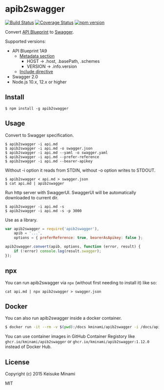 # apib2swagger

[![Build Status](https://travis-ci.org/kminami/apib2swagger.svg?branch=master)](https://travis-ci.org/kminami/apib2swagger)
[![Coverage Status](https://coveralls.io/repos/github/kminami/apib2swagger/badge.svg?branch=master)](https://coveralls.io/github/kminami/apib2swagger?branch=master)
[![npm version](https://badge.fury.io/js/apib2swagger.svg)](https://badge.fury.io/js/apib2swagger)

Convert [API Blueprint][] to [Swagger][].

Supported versions:
- API Blueprint 1A9
    - [Metadata section](https://github.com/apiaryio/api-blueprint/blob/master/API%20Blueprint%20Specification.md#def-metadata-section)
        - HOST -> .host, .basePath, .schemes
        - VERSION -> .info.version
    - [Include directive](https://github.com/danielgtaylor/aglio#including-files)
- Swagger 2.0
- Node.js 10.x, 12.x or higher

## Install

```
$ npm install -g apib2swagger
```

## Usage

Convert to Swagger specification.
```shell
$ apib2swagger -i api.md
$ apib2swagger -i api.md -o swagger.json
$ apib2swagger -i api.md --yaml -o swagger.yaml
$ apib2swagger -i api.md --prefer-reference
$ apib2swagger -i api.md --bearer-apikey
```

Without -i option it reads from STDIN, without -o option writes to STDOUT.
```shell
$ apib2swagger < api.md > swagger.json
$ cat api.md | apib2swagger
```

Run http server with SwaggerUI.
SwaggerUI will be automatically downloaded to current dir.
```shell
$ apib2swagger -i api.md -s
$ apib2swagger -i api.md -s -p 3000
```

Use as a library.
```javascript
var apib2swagger = require('apib2swagger'),
    apib = '...',
    options = { preferReference: true, bearerAsApikey: false };

apib2swagger.convert(apib, options, function (error, result) {
    if (!error) console.log(result.swagger);
});
```

## npx

You can run apib2swagger via `npx` (without first needing to install it) like so:
```
cat api.md | npx apib2swagger > swagger.json
```

## Docker
You can also run apib2swagger inside a docker container.

```bash
$ docker run -it --rm -v $(pwd):/docs kminami/apib2swagger -i /docs/api.md -o /docs/swagger.json
```

You can use container images in GitHub Container Registory like `ghcr.io/kminami/apib2swagger` or `ghcr.io/kminami/apib2swagger:1.12.0` instead of Docker Hub.

## License

Copyright (c) 2015 Keisuke Minami

MIT

[API Blueprint]: https://apiblueprint.org/ "API Blueprint"
[Swagger]: http://swagger.io/ "Swagger"
